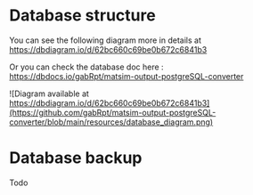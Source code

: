 # Database structure
You can see the following diagram more in details at https://dbdiagram.io/d/62bc660c69be0b672c6841b3

Or you can check the database doc here : https://dbdocs.io/gabRpt/matsim-output-postgreSQL-converter

![Diagram available at https://dbdiagram.io/d/62bc660c69be0b672c6841b3](https://github.com/gabRpt/matsim-output-postgreSQL-converter/blob/main/resources/database_diagram.png)


# Database backup
Todo